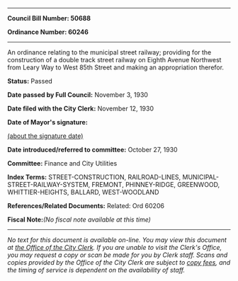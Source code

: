 

********

**Council Bill Number: 50688**
   
**Ordinance Number: 60246**
********

 An ordinance relating to the municipal street railway; providing for the construction of a double track street railway on Eighth Avenue Northwest from Leary Way to West 85th Street and making an appropriation therefor.

**Status:** Passed
   
**Date passed by Full Council:** November 3, 1930
   
**Date filed with the City Clerk:** November 12, 1930
   
**Date of Mayor's signature:**
   
[(about the signature date)](/~public/approvaldate.htm)
   
   
   
**Date introduced/referred to committee:** October 27, 1930
   
**Committee:** Finance and City Utilities
   
   
**Index Terms:** STREET-CONSTRUCTION, RAILROAD-LINES, MUNICIPAL-STREET-RAILWAY-SYSTEM, FREMONT, PHINNEY-RIDGE, GREENWOOD, WHITTIER-HEIGHTS, BALLARD, WEST-WOODLAND

**References/Related Documents:** Related: Ord 60206

**Fiscal Note:**_(No fiscal note available at this time)_
********

_No text for this document is available on-line. You may view this document at [the Office of the City Clerk](http://www.seattle.gov/leg/clerk/contactUs.htm). If you are unable to visit the Clerk's Office, you may request a copy or scan be made for you by Clerk staff. Scans and copies provided by the Office of the City Clerk are subject to [copy fees](http://clerk.seattle.gov/~public/clerkfees.htm), and the timing of service is dependent on the availability of staff._

